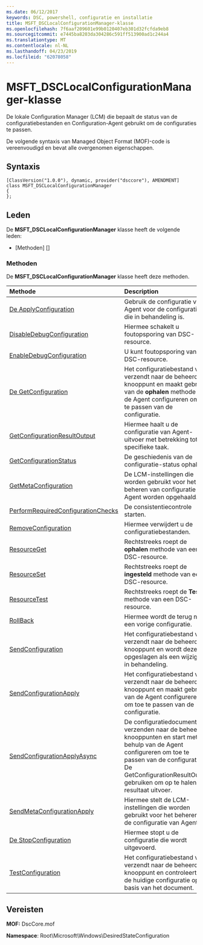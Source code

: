 ```yaml
---
ms.date: 06/12/2017
keywords: DSC, powershell, configuratie en installatie
title: MSFT_DSCLocalConfigurationManager-klasse
ms.openlocfilehash: 7f6aaf209601e99b0120407eb301d32fcfda9eb8
ms.sourcegitcommit: e7445ba8203da304286c591ff513900ad1c244a4
ms.translationtype: MT
ms.contentlocale: nl-NL
ms.lasthandoff: 04/23/2019
ms.locfileid: "62078058"
---
```

# <a name="msftdsclocalconfigurationmanager-class"></a>MSFT_DSCLocalConfigurationManager-klasse

De lokale Configuration Manager (LCM) die bepaalt de status van de configuratiebestanden en Configuration-Agent gebruikt om de configuraties te passen.

De volgende syntaxis van Managed Object Format (MOF)-code is vereenvoudigd en bevat alle overgenomen eigenschappen.

## <a name="syntax"></a>Syntaxis

```
[ClassVersion("1.0.0"), dynamic, provider("dsccore"), AMENDMENT]
class MSFT_DSCLocalConfigurationManager
{
};
```

## <a name="members"></a>Leden

De **MSFT_DSCLocalConfigurationManager** klasse heeft de volgende leden:

- [Methoden] []

### <a name="methods"></a>Methoden

De **MSFT_DSCLocalConfigurationManager** klasse heeft deze methoden.

|Methode |Description |
|:--- |:---|
| [De ApplyConfiguration](msft-dsclocalconfigurationmanager-applyconfiguration.md)| Gebruik de configuratie van Agent voor de configuratie die in behandeling is.|
| [DisableDebugConfiguration](msft-dsclocalconfigurationmanager-disabledebugconfiguration.md)| Hiermee schakelt u foutopsporing van DSC-resource.|
| [EnableDebugConfiguration](msft-dsclocalconfigurationmanager-enabledebugconfiguration.md)| U kunt foutopsporing van DSC-resource.|
| [De GetConfiguration](msft-dsclocalconfigurationmanager-getconfiguration.md)| Het configuratiebestand voor verzendt naar de beheerd knooppunt en maakt gebruik van de **ophalen** methode van de Agent configureren om toe te passen van de configuratie.|
| [GetConfigurationResultOutput](msft-dsclocalconfigurationmanager-getconfigurationresultoutput.md)| Hiermee haalt u de configuratie van Agent-uitvoer met betrekking tot een specifieke taak.|
| [GetConfigurationStatus](msft-dsclocalconfigurationmanager-getconfigurationstatus.md)| De geschiedenis van de configuratie-status ophalen.|
| [GetMetaConfiguration](msft-dsclocalconfigurationmanager-getmetaconfiguration.md)| De LCM-instellingen die worden gebruikt voor het beheren van configuratie-Agent worden opgehaald.|
| [PerformRequiredConfigurationChecks](msft-dsclocalconfigurationmanager-performrequiredconfigurationchecks.md)| De consistentiecontrole starten.|
| [RemoveConfiguration](msft-dsclocalconfigurationmanager-removeconfiguration.md)| Hiermee verwijdert u de configuratiebestanden.|
| [ResourceGet](msft-dsclocalconfigurationmanager-resourceget.md)| Rechtstreeks roept de **ophalen** methode van een DSC-resource.|
| [ResourceSet](msft-dsclocalconfigurationmanager-resourceset.md)| Rechtstreeks roept de **ingesteld** methode van een DSC-resource.|
| [ResourceTest](msft-dsclocalconfigurationmanager-resourcetest.md)| Rechtstreeks roept de **Test** methode van een DSC-resource.|
| [RollBack](msft-dsclocalconfigurationmanager-rollback.md)| Hiermee wordt de terug naar een vorige configuratie.|
| [SendConfiguration](msft-dsclocalconfigurationmanager-sendconfiguration.md)| Het configuratiebestand voor verzendt naar de beheerd knooppunt en wordt deze opgeslagen als een wijziging in behandeling.|
| [SendConfigurationApply](msft-dsclocalconfigurationmanager-sendconfigurationapply.md)| Het configuratiebestand voor verzendt naar de beheerd knooppunt en maakt gebruik van de Agent configureren om toe te passen van de configuratie.|
| [SendConfigurationApplyAsync](msft-dsclocalconfigurationmanager-sendconfigurationapplyasync.md)| De configuratiedocument verzenden naar de beheerde knooppunten en start met behulp van de Agent configureren om toe te passen van de configuratie. De GetConfigurationResultOutput gebruiken om op te halen resultaat uitvoer.|
| [SendMetaConfigurationApply](msft-dsclocalconfigurationmanager-sendmetaconfigurationapply.md)| Hiermee stelt de LCM-instellingen die worden gebruikt voor het beheren van de configuratie van Agent.|
| [De StopConfiguration](msft-dsclocalconfigurationmanager-stopconfiguration.md)| Hiermee stopt u de configuratie die wordt uitgevoerd.|
| [TestConfiguration](msft-dsclocalconfigurationmanager-testconfiguration.md)| Het configuratiebestand voor verzendt naar de beheerd knooppunt en controleert of de huidige configuratie op basis van het document.|

## <a name="requirements"></a>Vereisten

**MOF:** DscCore.mof

**Namespace**: Root\Microsoft\Windows\DesiredStateConfiguration